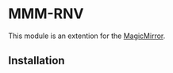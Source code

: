 # MMM-RNV

This module is an extention for the [MagicMirror](https://github.com/MichMich/MagicMirror).

## Installation
